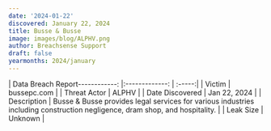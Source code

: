 ```yaml
---
date: '2024-01-22'
discovered: January 22, 2024
title: Busse & Busse
image: images/blog/ALPHV.png
author: Breachsense Support
draft: false
yearmonths: 2024/january
---
```


| Data Breach Report------------:     |:-------------:    | :-----:|
| Victim      | bussepc.com      | 
| Threat Actor      | ALPHV      | 
| Date Discovered      | Jan 22, 2024      | 
| Description      | Busse & Busse provides legal services for various industries including construction negligence, dram shop, and hospitality.      | 
| Leak Size      | Unknown      | 

